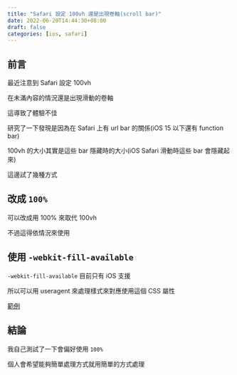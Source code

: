 ```yaml
---
title: "Safari 設定 100vh 還是出現卷軸(scroll bar)"
date: 2022-06-20T14:44:30+08:00
draft: false
categories: [ios, safari]
---
```


## 前言

最近注意到 Safari 設定 100vh

在未滿內容的情況還是出現滑動的卷軸

這導致了體驗不佳

研究了一下發現是因為在 Safari 上有 url bar 的關係(iOS 15 以下還有 function bar)

100vh 的大小其實是這些 bar 隱藏時的大小(iOS Safari 滑動時這些 bar 會隱藏起來)

這邊試了幾種方式

## 改成 `100%`

可以改成用 100% 來取代 100vh

不過這得依情況來使用

## 使用 `-webkit-fill-available`

`-webkit-fill-available` 目前只有 iOS 支援

所以可以用 useragent 來處理樣式來對應使用這個 CSS 屬性

[範例](https://tedshd.io/demo/ui/ios_full_view.html)

## 結論

我自己測試了一下會偏好使用 `100%`

個人會希望能夠簡單處理方式就用簡單的方式處理